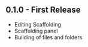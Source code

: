 ## 0.1.0 - First Release
*   Editing Scaffolding
*   Scaffolding panel
*   Building of files and folders
